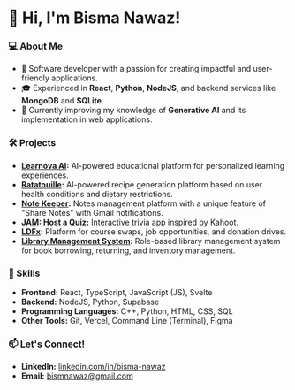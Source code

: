 # 👋 Hi, I'm Bisma Nawaz!

### 💻 About Me
- 🚀 Software developer with a passion for creating impactful and user-friendly applications.
- 🎓 Experienced in **React**, **Python**, **NodeJS**, and backend services like **MongoDB** and **SQLite**.
- 🌱 Currently improving my knowledge of **Generative AI** and its implementation in web applications.

### 🛠️ Projects
- **[Learnova AI](https://github.com/bisma-nawaz/Learnova-AI):** AI-powered educational platform for personalized learning experiences.
- **[Ratatouille](https://github.com/bisma-nawaz/healthyplateAI):** AI-powered recipe generation platform based on user health conditions and dietary restrictions.
- **[Note Keeper](https://github.com/bisma-nawaz/bisma-mern-10pshine):** Notes management platform with a unique feature of "Share Notes" with Gmail notifications. 
- **[JAM: Host a Quiz](https://github.com/TorqueKill/P01_JAM):** Interactive trivia app inspired by Kahoot.
- **[LDFx](https://github.com/UmarRamzan/LDFx):** Platform for course swaps, job opportunities, and donation drives.
- **[Library Management System](https://github.com/bisma-nawaz/library-management-system):** Role-based library management system for book borrowing, returning, and inventory management.


### 🌟 Skills
- **Frontend:** React, TypeScript, JavaScript (JS), Svelte
- **Backend:** NodeJS, Python, Supabase
- **Programming Languages:** C++, Python, HTML, CSS, SQL
- **Other Tools:** Git, Vercel, Command Line (Terminal), Figma

### 📫 Let's Connect!
- **LinkedIn:** [linkedin.com/in/bisma-nawaz](#)
- **Email:** [bismnawaz@gmail.com](#)
